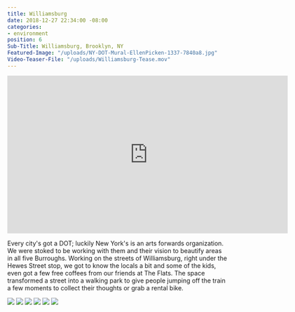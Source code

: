 ```yaml
---
title: Williamsburg
date: 2018-12-27 22:34:00 -08:00
categories:
- environment
position: 6
Sub-Title: Williamsburg, Brooklyn, NY
Featured-Image: "/uploads/NY-DOT-Mural-EllenPicken-1337-7840a8.jpg"
Video-Teaser-File: "/uploads/Williamsburg-Tease.mov"
---
```


<iframe src="https://player.vimeo.com/video/304025821" width="640" height="360" frameborder="0" webkitallowfullscreen mozallowfullscreen allowfullscreen></iframe>

Every city's got a DOT; luckily New York's is an arts forwards organization. We were stoked to be working with them and their vision to beautify areas in all five Burroughs. Working on the streets of Williamsburg, right under the Hewes Street stop, we got to know the locals a bit and some of the kids, even got a few free coffees from our friends at The Flats. The space transformed a street into a walking park to give people jumping off the train a few moments to collect their thoughts or grab a rental bike.

<div class="gallery" data-columns="3">
<img src="/uploads/NY-DOT-Mural-EllenPicken-1001.jpg" />
<img src="/uploads/NY-DOT-Mural-EllenPicken-1056.jpg" />
<img src="/uploads/NY-DOT-Mural-EllenPicken-1010.jpg" />
<img src="/uploads/NY-DOT-Mural-EllenPicken-1054.jpg" />
<img src="/uploads/NYC-DOT-Mural-0130x.jpg" />
<img src="/uploads/NY-DOT-Mural-EllenPicken-1321.jpg" />

</div>